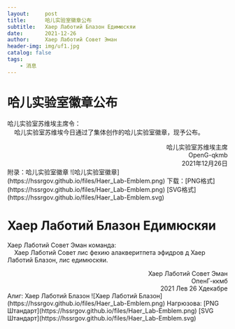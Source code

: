```yaml
---
layout:     post
title:      哈儿实验室徽章公布
subtitle:   Хаер Лаботий Блазон Едимюскяи
date:       2021-12-26
author:     Хаер Лаботий Совет Эман
header-img: img/uf1.jpg
catalog: false
tags:
    - 消息
---
```


# 哈儿实验室徽章公布
哈儿实验室苏维埃主席令：  
&nbsp;&nbsp;&nbsp;&nbsp;哈儿实验室苏维埃今日通过了集体创作的哈儿实验室徽章，现予公布。
<div style="text-align: right">哈儿实验室苏维埃主席<br>OpenG-qkmb<br>2021年12月26日</div>
附录：哈儿实验室徽章  
![哈儿实验室徽章](https://hssrgov.github.io/files/Haer_Lab-Emblem.png)  
下载：[PNG格式](https://hssrgov.github.io/files/Haer_Lab-Emblem.png) [SVG格式](https://hssrgov.github.io/files/Haer_Lab-Emblem.svg)

# Хаер Лаботий Блазон Едимюскяи
Хаер Лаботий Совет Эман команда:  
&nbsp;&nbsp;&nbsp;&nbsp;Хаер Лаботий Совет лис фехию алакверитпета эфидров д Хаер Лаботий Блазон, лис едимюскяи.
<div style="text-align: right">Хаер Лаботий Совет Эман<br>ОпенГ-ккмб<br>2021 Лев 26 Хдекабре</div>  
Алиг: Хаер Лаботий Блазон  
![Хаер Лаботий Блазон](https://hssrgov.github.io/files/Haer_Lab-Emblem.png)  
Нагрюзова: [PNG Штандарт](https://hssrgov.github.io/files/Haer_Lab-Emblem.png) [SVG Штандарт](https://hssrgov.github.io/files/Haer_Lab-Emblem.svg)
